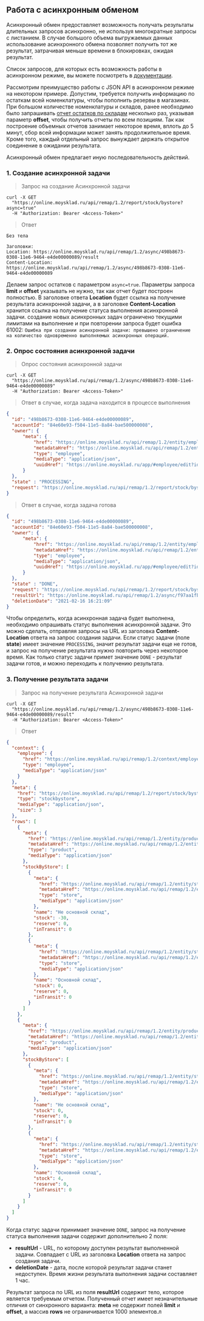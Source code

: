 ## Работа с асинхронным обменом

Асинхронный обмен предоставляет возможность получать результаты длительных запросов асинхронно, 
не используя многократные запросы с листанием. 
В случае большого объема выгружаемых данных использование асинхронного обмена позволяет получить тот же результат, 
затрачивая меньше времени в блокировках, ожидая результат.

Список запросов, для которых есть возможность работы в асинхронном режиме, вы можете посмотреть в [документации](../#mojsklad-json-api-asinhronnyj-obmen).

Рассмотрим преимущество работы с JSON API в асинхронном режиме на некотором примере. 
Допустим, требуется получить информацию по остаткам всей номенклатуры, чтобы пополнить резервы в магазинах.  
При большом количестве номенклатуры и складов, ранее необходимо было запрашивать [отчет остатков по складам](../reports/#otchety-otchet-ostatki-poluchit-ostatki-po-skladam) 
несколько раз, указывая параметр **offset**, чтобы получить отчеты по всем позициям. Так как построение объемных отчетов занимает 
некоторое время, вплоть до 5 минут, сбор всей информации может занять продолжительное время. 
Кроме того, каждый отдельный запрос вынуждает держать открытое соединение в ожидании результата. 

Асинхронный обмен предлагает иную последовательность действий.

### 1. Создание асинхронной задачи

> Запрос на создание Асинхронной задачи

```shell
curl -X GET
  "https://online.moysklad.ru/api/remap/1.2/report/stock/bystore?async=true"
  -H "Authorization: Bearer <Access-Token>"
```

> Ответ

```shell
Без тела

Заголовки:
Location: https://online.moysklad.ru/api/remap/1.2/async/498b8673-0308-11e6-9464-e4de00000089/result
Content-Location: https://online.moysklad.ru/api/remap/1.2/async/498b8673-0308-11e6-9464-e4de00000089
```

Делаем запрос остатков с параметром `async=true`. Параметры запроса **limit** и **offset** указывать не нужно, так как отчет будет построен полностью. 
В заголовке ответа **Location** будет ссылка на получение результата асинхронной задачи, а в заголовке **Сontent-Location** хранится ссылка на получение статуса выполнения асинхронной задачи.
создание новых асинхронных задач ограничено текущими лимитами на выполнение и при повторении запроса будет ошибка 61002: 
`Ошибка при создании асинхронной задачи: превышено ограничение на количество одновременно выполняемых асинхронных операций.`

### 2. Опрос состояния асинхронной задачи

> Опрос состояния асинхронной задачи

```shell
curl -X GET
  "https://online.moysklad.ru/api/remap/1.2/async/498b8673-0308-11e6-9464-e4de00000089"
  -H "Authorization: Bearer <Access-Token>"
```

> Ответ в случае, когда задача находится в процессе выполнения

```json
{
  "id": "498b8673-0308-11e6-9464-e4de00000089",
  "accountId": "84e60e93-f504-11e5-8a84-bae500000008",
  "owner": {
      "meta": {
          "href": "https://online.moysklad.ru/api/remap/1.2/entity/employee/98fa7086-8aa1-11e8-7210-075e0000002c",
          "metadataHref": "https://online.moysklad.ru/api/remap/1.2/entity/employee/metadata",
          "type": "employee",
          "mediaType": "application/json",
          "uuidHref": "https://online.moysklad.ru/app/#employee/edit?id=98fa7086-8aa1-11e8-7210-075e0000002c"
      }
  },
  "state" : "PROCESSING",
  "request": "https://online.moysklad.ru/api/remap/1.2/report/stock/bystore?async=true"
}
```

> Ответ в случае, когда задача готова

```json
{
  "id": "498b8673-0308-11e6-9464-e4de00000089",
  "accountId": "84e60e93-f504-11e5-8a84-bae500000008",
  "owner": {
      "meta": {
          "href": "https://online.moysklad.ru/api/remap/1.2/entity/employee/98fa7086-8aa1-11e8-7210-075e0000002c",
          "metadataHref": "https://online.moysklad.ru/api/remap/1.2/entity/employee/metadata",
          "type": "employee",
          "mediaType": "application/json",
          "uuidHref": "https://online.moysklad.ru/app/#employee/edit?id=98fa7086-8aa1-11e8-7210-075e0000002c"
      }
  },
  "state" : "DONE",
  "request": "https://online.moysklad.ru/api/remap/1.2/report/stock/bystore?async=true",
  "resultUrl": "https://online.moysklad.ru/api/remap/1.2/async/f97aa1fb-2e58-11e6-8a84-bae500000002/result",
  "deletionDate": "2021-02-16 16:21:09" 
}
```

Чтобы определить, когда асинхронная задача будет выполнена, необходимо опрашивать статус выполнения асинхронной задачи. 
Это можно сделать, отправляя запросы на URL из заголовка **Content-Location** ответа на запрос создания задачи.
Если статус задачи (поле **state**) имеет значение `PROCESSING`, значит результат задачи еще не готов, и запрос на получение результата нужно повторить через некоторое время.
Как только статус задачи примет значение `DONE` - результат задачи готов, и можно переходить к получению результата.

### 3. Получение результата задачи

> Запрос на получение результата Асинхронной задачи

```shell
curl -X GET
  "https://online.moysklad.ru/api/remap/1.2/async/498b8673-0308-11e6-9464-e4de00000089/result"
  -H "Authorization: Bearer <Access-Token>"
```

> Ответ

```json
{
  "context": {
    "employee": {
      "href": "https://online.moysklad.ru/api/remap/1.2/context/employee",
      "type": "employee",
      "mediaType": "application/json"
    }
  },
  "meta": {
    "href": "https://online.moysklad.ru/api/remap/1.2/report/stock/bystore?async=true",
    "type": "stockbystore",
    "mediaType": "application/json",
    "size": 3
  },
  "rows": [
    {
      "meta": {
        "href": "https://online.moysklad.ru/api/remap/1.2/entity/product/c02e3a5c-007e-11e6-9464-e4de00000006?expand=supplier",
        "metadataHref": "https://online.moysklad.ru/api/remap/1.2/entity/product/metadata",
        "type": "product",
        "mediaType": "application/json"
      },
      "stockByStore": [
        {
          "meta": {
            "href": "https://online.moysklad.ru/api/remap/1.2/entity/store/86c857d6-0302-11e6-9464-e4de00000072",
            "metadataHref": "https://online.moysklad.ru/api/remap/1.2/entity/store/metadata",
            "type": "store",
            "mediaType": "application/json"
          },
          "name": "Не основной склад",
          "stock": -30,
          "reserve": 0,
          "inTransit": 0
        },
        {
          "meta": {
            "href": "https://online.moysklad.ru/api/remap/1.2/entity/store/850ee995-f504-11e5-8a84-bae500000160",
            "metadataHref": "https://online.moysklad.ru/api/remap/1.2/entity/store/metadata",
            "type": "store",
            "mediaType": "application/json"
          },
          "name": "Основной склад",
          "stock": 0,
          "reserve": 0,
          "inTransit": 0
        }
      ]
    },
    {
      "meta": {
        "href": "https://online.moysklad.ru/api/remap/1.2/entity/product/cc99c055-fa34-11e5-9464-e4de00000069?expand=supplier",
        "metadataHref": "https://online.moysklad.ru/api/remap/1.2/entity/product/metadata",
        "type": "product",
        "mediaType": "application/json"
      },
      "stockByStore": [
        {
          "meta": {
            "href": "https://online.moysklad.ru/api/remap/1.2/entity/store/86c857d6-0302-11e6-9464-e4de00000072",
            "metadataHref": "https://online.moysklad.ru/api/remap/1.2/entity/store/metadata",
            "type": "store",
            "mediaType": "application/json"
          },
          "name": "Не основной склад",
          "stock": 0,
          "reserve": 0,
          "inTransit": 0
        },
        {
          "meta": {
            "href": "https://online.moysklad.ru/api/remap/1.2/entity/store/850ee995-f504-11e5-8a84-bae500000160",
            "metadataHref": "https://online.moysklad.ru/api/remap/1.2/entity/store/metadata",
            "type": "store",
            "mediaType": "application/json"
          },
          "name": "Основной склад",
          "stock": 4,
          "reserve": 0,
          "inTransit": 0
        }
      ]
    }
  ]
}
```

Когда статус задачи принимает значение `DONE`, запрос на получение статуса выполнения задачи содержит дополнительно 2 поля:

* **resultUrl** - URL, по которому доступен результат выполненной задачи. 
Совпадает с URL из заголовка **Location** ответа на запрос создания задачи.
* **deletionDate** - дата, после которой результат задачи станет недоступен. Время жизни результата выполнения задачи составляет 1 час.

Результат запроса по URL из поля **resultUrl** содержит тело, которое является требуемым отчетом. 
Полученный отчет имеет незначительные отличия от синхронного варианта: **meta** не содержит полей **limit** и **offset**, а массив **rows** не ограничивается 1000 элементов.л 
